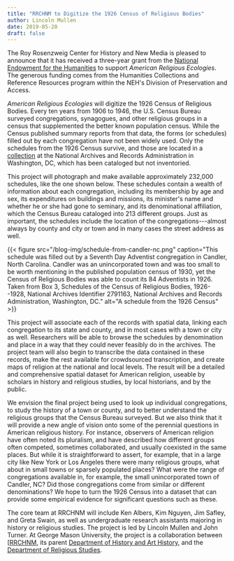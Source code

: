 ```yaml
---
title: "RRCHNM to Digitize the 1926 Census of Religious Bodies"
author: Lincoln Mullen
date: 2019-05-20
draft: false
---
```


The Roy Rosenzweig Center for History and New Media is pleased to announce that it has received a three-year grant from the [National Endowment for the Humanities](https://www.neh.gov) to support *American Religious Ecologies*. The generous funding comes from the Humanities Collections and Reference Resources program within the NEH's Division of Preservation and Access.

*American Religious Ecologies* will digitize the 1926 Census of Religious Bodies. Every ten years from 1906 to 1946, the U.S. Census Bureau surveyed congregations, synagogues, and other religious groups in a census that supplemented the better known population census. While the Census published summary reports from that data, the forms (or schedules) filled out by each congregation have not been widely used. Only the schedules from the 1926 Census survive, and those are located in a [collection](https://catalog.archives.gov/id/2791163) at the National Archives and Records Administration in Washington, DC, which has been cataloged but not inventoried.

This project will photograph and make available approximately 232,000 schedules, like the one shown below. These schedules contain a wealth of information about each congregation, including its membership by age and sex, its expenditures on buildings and missions, its minister's name and whether he or she had gone to seminary, and its denominational affiliation, which the Census Bureau cataloged into 213 different groups. Just as important, the schedules include the location of the congregations---almost always by county and city or town and in many cases the street address as well.

{{< figure src="/blog-img/schedule-from-candler-nc.png" caption="This schedule was filled out by a Seventh Day Adventist congregation in Candler, North Carolina. Candler was an unincorporated town and was too small to be worth mentioning in the published population census of 1930, yet the Census of Religious Bodies was able to count its 84 Adventists in 1926. Taken from Box 3, Schedules of the Census of Religious Bodies, 1926--1928, National Archives Identifier 2791163, National Archives and Records Administration, Washington, DC." alt="A schedule from the 1926 Census" >}}

This project will associate each of the records with spatial data, linking each congregation to its state and county, and in most cases with a town or city as well. Researchers will be able to browse the schedules by denomination and place in a way that they could never feasibly do in the archives. The project team will also begin to transcribe the data contained in these records, make the rest available for crowdsourced transcription, and create maps of religion at the national and local levels. The result will be a detailed and comprehensive spatial dataset for American religion, useable by scholars in history and religious studies, by local historians, and by the public.

We envision the final project being used to look up individual congregations, to study the history of a town or county, and to better understand the religious groups that the Census Bureau surveyed. But we also think that it will provide a new angle of vision onto some of the perennial questions in American religious history. For instance, observers of American religion have often noted its pluralism, and have described how different groups often competed, sometimes collaborated, and usually coexisted in the same places. But while it is straightforward to assert, for example, that in a large city like New York or Los Angeles there were many religious groups, what about in small towns or sparsely populated places? What were the range of congregations available in, for example, the small unincorporated town of Candler, NC? Did those congregations come from similar or different denominations? We hope to turn the 1926 Census into a dataset that can provide some empirical evidence for significant questions such as these.

The core team at RRCHNM will include Ken Albers, Kim Nguyen, Jim Safley, and Greta Swain, as well as undergraduate research assistants majoring in history or religious studies. The project is led by Lincoln Mullen and John Turner. At George Mason University, the project is a collaboration between [[RRCHNM](https://rrchnm.org), its parent [Department of History and Art History](http://historyarthistory.gmu.edu), and the [Department of Religious Studies](https://religious.gmu.edu).
